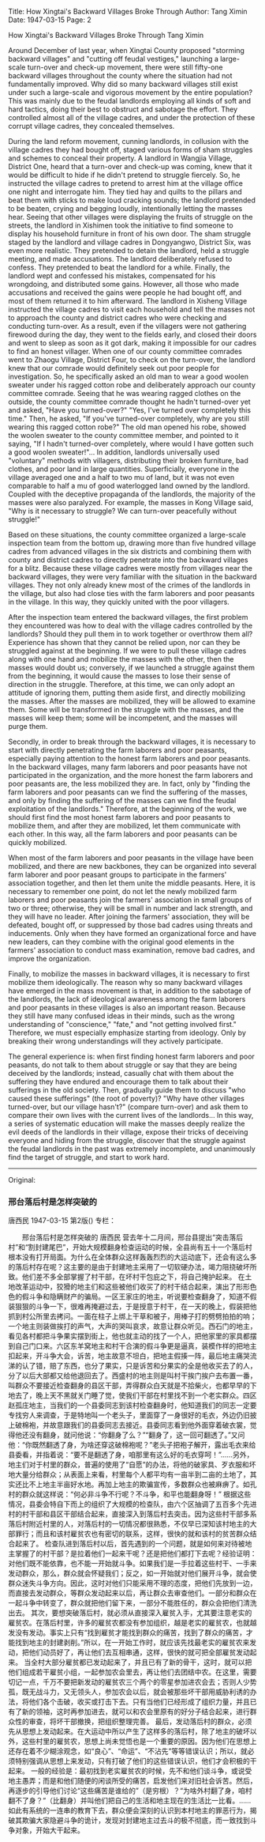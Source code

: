 Title: How Xingtai's Backward Villages Broke Through
Author: Tang Ximin
Date: 1947-03-15
Page: 2

How Xingtai's Backward Villages Broke Through
    Tang Ximin

Around December of last year, when Xingtai County proposed "storming backward villages" and "cutting off feudal vestiges," launching a large-scale turn-over and check-up movement, there were still fifty-one backward villages throughout the county where the situation had not fundamentally improved. Why did so many backward villages still exist under such a large-scale and vigorous movement by the entire population? This was mainly due to the feudal landlords employing all kinds of soft and hard tactics, doing their best to obstruct and sabotage the effort. They controlled almost all of the village cadres, and under the protection of these corrupt village cadres, they concealed themselves.

During the land reform movement, cunning landlords, in collusion with the village cadres they had bought off, staged various forms of sham struggles and schemes to conceal their property. A landlord in Wangjia Village, District One, heard that a turn-over and check-up was coming, knew that it would be difficult to hide if he didn't pretend to struggle fiercely. So, he instructed the village cadres to pretend to arrest him at the village office one night and interrogate him. They tied hay and quilts to the pillars and beat them with sticks to make loud cracking sounds; the landlord pretended to be beaten, crying and begging loudly, intentionally letting the masses hear. Seeing that other villages were displaying the fruits of struggle on the streets, the landlord in Xishimen took the initiative to find someone to display his household furniture in front of his own door. The sham struggle staged by the landlord and village cadres in Dongyangwo, District Six, was even more realistic. They pretended to detain the landlord, held a struggle meeting, and made accusations. The landlord deliberately refused to confess. They pretended to beat the landlord for a while. Finally, the landlord wept and confessed his mistakes, compensated for his wrongdoing, and distributed some gains. However, all those who made accusations and received the gains were people he had bought off, and most of them returned it to him afterward. The landlord in Xisheng Village instructed the village cadres to visit each household and tell the masses not to approach the county and district cadres who were checking and conducting turn-over. As a result, even if the villagers were not gathering firewood during the day, they went to the fields early, and closed their doors and went to sleep as soon as it got dark, making it impossible for our cadres to find an honest villager. When one of our county committee comrades went to Zhaogu Village, District Four, to check on the turn-over, the landlord knew that our comrade would definitely seek out poor people for investigation. So, he specifically asked an old man to wear a good woolen sweater under his ragged cotton robe and deliberately approach our county committee comrade. Seeing that he was wearing ragged clothes on the outside, the county committee comrade thought he hadn't turned-over yet and asked, "Have you turned-over?" "Yes, I've turned over completely this time." Then, he asked, "If you've turned-over completely, why are you still wearing this ragged cotton robe?" The old man opened his robe, showed the woolen sweater to the county committee member, and pointed to it saying, "If I hadn't turned-over completely, where would I have gotten such a good woolen sweater!"... In addition, landlords universally used "voluntary" methods with villagers, distributing their broken furniture, bad clothes, and poor land in large quantities. Superficially, everyone in the village averaged one and a half to two mu of land, but it was not even comparable to half a mu of good waterlogged land owned by the landlord. Coupled with the deceptive propaganda of the landlords, the majority of the masses were also paralyzed. For example, the masses in Kong Village said, "Why is it necessary to struggle? We can turn-over peacefully without struggle!"

Based on these situations, the county committee organized a large-scale inspection team from the bottom up, drawing more than five hundred village cadres from advanced villages in the six districts and combining them with county and district cadres to directly penetrate into the backward villages for a blitz. Because these village cadres were mostly from villages near the backward villages, they were very familiar with the situation in the backward villages. They not only already knew most of the crimes of the landlords in the village, but also had close ties with the farm laborers and poor peasants in the village. In this way, they quickly united with the poor villagers.

After the inspection team entered the backward villages, the first problem they encountered was how to deal with the village cadres controlled by the landlords? Should they pull them in to work together or overthrow them all? Experience has shown that they cannot be relied upon, nor can they be struggled against at the beginning. If we were to pull these village cadres along with one hand and mobilize the masses with the other, then the masses would doubt us; conversely, if we launched a struggle against them from the beginning, it would cause the masses to lose their sense of direction in the struggle. Therefore, at this time, we can only adopt an attitude of ignoring them, putting them aside first, and directly mobilizing the masses. After the masses are mobilized, they will be allowed to examine them. Some will be transformed in the struggle with the masses, and the masses will keep them; some will be incompetent, and the masses will purge them.

Secondly, in order to break through the backward villages, it is necessary to start with directly penetrating the farm laborers and poor peasants, especially paying attention to the honest farm laborers and poor peasants. In the backward villages, many farm laborers and poor peasants have not participated in the organization, and the more honest the farm laborers and poor peasants are, the less mobilized they are. In fact, only by "finding the farm laborers and poor peasants can we find the suffering of the masses, and only by finding the suffering of the masses can we find the feudal exploitation of the landlords." Therefore, at the beginning of the work, we should first find the most honest farm laborers and poor peasants to mobilize them, and after they are mobilized, let them communicate with each other. In this way, all the farm laborers and poor peasants can be quickly mobilized.

When most of the farm laborers and poor peasants in the village have been mobilized, and there are new backbones, they can be organized into several farm laborer and poor peasant groups to participate in the farmers' association together, and then let them unite the middle peasants. Here, it is necessary to remember one point, do not let the newly mobilized farm laborers and poor peasants join the farmers' association in small groups of two or three; otherwise, they will be small in number and lack strength, and they will have no leader. After joining the farmers' association, they will be defeated, bought off, or suppressed by those bad cadres using threats and inducements. Only when they have formed an organizational force and have new leaders, can they combine with the original good elements in the farmers' association to conduct mass examination, remove bad cadres, and improve the organization.

Finally, to mobilize the masses in backward villages, it is necessary to first mobilize them ideologically. The reason why so many backward villages have emerged in the mass movement is that, in addition to the sabotage of the landlords, the lack of ideological awareness among the farm laborers and poor peasants in these villages is also an important reason. Because they still have many confused ideas in their minds, such as the wrong understanding of "conscience," "fate," and "not getting involved first." Therefore, we must especially emphasize starting from ideology. Only by breaking their wrong understandings will they actively participate.

The general experience is: when first finding honest farm laborers and poor peasants, do not talk to them about struggle or say that they are being deceived by the landlords; instead, casually chat with them about the suffering they have endured and encourage them to talk about their sufferings in the old society. Then, gradually guide them to discuss "who caused these sufferings" (the root of poverty)? "Why have other villages turned-over, but our village hasn't?" (compare turn-over) and ask them to compare their own lives with the current lives of the landlords... In this way, a series of systematic education will make the masses deeply realize the evil deeds of the landlords in their village, expose their tricks of deceiving everyone and hiding from the struggle, discover that the struggle against the feudal landlords in the past was extremely incomplete, and unanimously find the target of struggle, and start to work hard.



<hr /> 

Original: 


### 邢台落后村是怎样突破的
唐西民
1947-03-15
第2版()
专栏：

　　邢台落后村是怎样突破的
    唐西民
    营去年十二月间，邢台县提出“突击落后村”和“割封建尾巴”，开始大规模翻身检查运动的时候，全县尚有五十一个落后村根本没有打开局面。为什么在全体群众这样轰轰烈烈的大运动底下，还会有这么多的落后村存在呢？这主要的是由于封建地主采用了一切软硬办法，竭力阻挠破坏所致。他们差不多全部掌握了村干部，在坏村干包庇之下，将自己掩护起来。
    在土地改革运动中，狡猾的地主们和这些被他们收买了的村干结合起来，演出了形形色色的假斗争和隐瞒财产的骗局。一区王家庄的地主，听说要检查翻身了，知道不假装狠狠的斗争一下，很难再掩避过去，于是授意于村干，在一天的晚上，假装把他抓到村公所里去拷问。一面在柱子上绑上干草和被子，用棒子打的劈劈拍拍的响；一个地主则装做挨打的声气，大声的哭叫哀求，故意让群众听见。西石门的地主，看见各村都把斗争果实摆到街上，他也就主动的找了一个人，把他家里的家具都摆到自己门口来。六区东羊窝地主和村干合演的假斗争更是逼真，装模作样的把地主扣起来，开斗争大会，诉苦，地主故意不坦白，把地主假揍一阵，最后地主痛哭流涕的认了错，赔了东西，也分了果实，只是诉苦和分果实的全是他收买去了的人，分了以后大部都又给他退回去了。西盛村的地主则是叫村干挨门挨户去布置一番，叫群众不要接近检查翻身的县区干部，弄得群众白天就是不拾柴火，也都早早的下地去了，晚上天不黑就关门睡了觉，使我们干部在村里找不到一个老实群众。四区赵孤庄地主，当我们的一个县委同志到该村检查翻身时，他知道我们的同志一定要专找穷人来调查，于是特地叫一个老头子，里面穿了一身很好的毛衣，外边仍旧披上破棉袍，并故意跟我们的县委同志去接近。县委同志看到他外面穿着破衣裳，觉得他还没有翻身，就问他说：“你翻身了么？”“翻身了，这一回可翻透了。”又问他：“你既然翻透了身，为啥还穿这破棉袍呢？”老头子把袍子解开，露出毛衣来给县委看，并指着说：“要不是翻透了身，咱那里有这么好的毛衣穿呵！”……另外，地主们对于村里的群众，普遍的使用了“自愿”的办法，将他的破家具、歹衣服和坏地大量分给群众；从表面上来看，村里每个人都平均有一亩半到二亩的土地了，其实还比不上地主半亩好水地。再加上地主的欺骗宣传，多数群众也被麻痹了。如孔村的群众就这样说：“何必非斗争不行呢？不斗争，和平也能翻身呀！”
    根据这些情况，县委会特自下而上的组织了大规模的检查队，由六个区抽调了五百多个先进村的村干部和县区干部结合起来，直接深入到落后村去突击。因为这些村干部多系落后村附近村里的人，对落后村的一切情况都很熟悉，不仅早已深知该村地主的大部罪行；而且和该村雇贫农也有密切的联系，这样，很快的就和该村的贫苦群众结合起来了。
    检查队进到落后村以后，首先遇到的一个问题，就是如何来对待被地主掌握了的村干部？是拉着他们一起来干呢？还是把他们都打下去呢？经验证明：对他们既不能依靠，也不能一开始就斗争。如果我们是一手拉着这些村干、一手来发动群众，那么，群众就会怀疑我们；反之，如一开始就对他们展开斗争，就会使群众迷失斗争方向。因此，这时对他们只能采用不理的态度，把他们先放到一边，而直接去发动群众，等群众发动起来以后，再让群众去审查他们。一部分和群众在一起斗争中转变了，群众就把他们留下来，一部分不能胜任的，群众会把他们清洗出去。
    其次，要想突破落后村，就必须从直接深入雇贫入手，尤其要注意老实的雇贫农。在落后村里，许多的雇贫农都没有参加组织，越是老实的雇贫农，也就越发没有发动。事实上只有“找到雇贫才能找到群众的痛苦，找到了群众的痛苦，才能找到地主的封建剥削。”所以，在一开始工作时，就应该先找最老实的雇贫农来发动，把他们动员好了，再让他们去互相串通，这样，很快的就可把全部雇贫发动起来。
    当全村大部分雇贫都已发动起来了，并且已有了新的骨干，这时，就可以把他们组成若干雇贫小组，一起参加农会里去，再让他们去团结中农。在这里，需要切记一点，千万不要把新发动的雇贫农三个两个的零星参加进农会去；否则人少势孤，既无战斗力，又无领头人，参加农会以后，就会被那些坏干部用威胁利诱的办法，将他们各个击破，收买或打击下去。只有当他们已经形成了组织力量，并且已有了新的领袖，这时再参加进去，就可以和农会里原有的好分子结合起来，进行群众性的审查，将坏干部撤换，把组织整理完善。
    最后，发动落后村的群众，必须先从思想上发动起来。在大运动中所以产生了这样多的落后村，除了地主的破坏以外，这些村里的雇贫农，思想上尚未觉悟也是一个重要的原因。因为他们在思想上还存在着不少糊涂观念，如“良心”、“命运”、“不沾先”等等错误认识；所以，就必须特别强调从思想上来发动，只有打破了他们的这些错误认识，他们才会积极的干起来。
    一般的经验是：最初找到老实雇贫农的时候，先不和他们谈斗争，或说受地主愚弄；而是和他们随便的闲谈所受的痛苦，启发他们来对旧社会诉苦。然后，再逐步的引导他们讨论“这些痛苦是谁给的”（是穷根）？“为啥外村翻了身，咱村翻不了身？”（比翻身）并叫他们把自己的生活和地主现在的生活比一比看。……如此有系统的一连串的教育下去，群众便会深刻的认识到本村地主的罪恶行为，揭破其欺骗大家隐避斗争的诡计，发现对封建地主过去斗的极不彻底，而一致找到斗争对象，开始大干起来。
